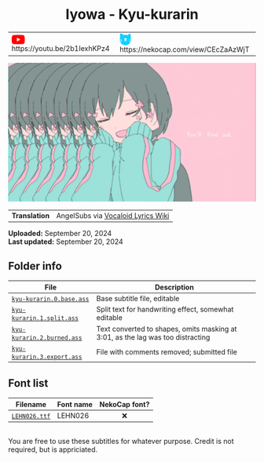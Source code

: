 
<h1 align='center'>Iyowa - Kyu-kurarin</h1>

<table align='center'>
    <tr>
        <td> <img src='../.img/youtube.svg' alt='YouTube' width=27 align='center'> &nbsp https://youtu.be/2b1IexhKPz4 </td>
        <td> <img src='../.img/nekocap.svg' alt='NekoCap' width=23 align='center'> &nbsp https://nekocap.com/view/CEcZaAzWjT </td>
    </tr>
</table>

[![](./preview.webp)](https://www.youtube.com/watch?v=2b1IexhKPz4&nekocap=CEcZaAzWjT)

<table align='center'>
    <tr>
        <!-- Translation -->
        <td><b>Translation</b></td>
        <!--  AngelSubs via [Vocaloid Lyrics Wiki](https://vocaloidlyrics.fandom.com/wiki/%E3%81%8D%E3%82%85%E3%81%86%E3%81%8F%E3%82%89%E3%82%8A%E3%82%93_(Kyuukurarin)) -->
        <td>AngelSubs via <a href="https://vocaloidlyrics.fandom.com/wiki/%E3%81%8D%E3%82%85%E3%81%86%E3%81%8F%E3%82%89%E3%82%8A%E3%82%93_(Kyuukurarin)">Vocaloid Lyrics Wiki</a></td>
    </tr>
</table>

**Uploaded:** September 20, 2024  
**Last updated:** September 20, 2024

<!-- Description goes here -->

## Folder info

| File | Description |
| ---- | ----------- |
[`kyu-kurarin.0.base.ass`](kyu-kurarin.0.base.ass) | Base subtitle file, editable |
[`kyu-kurarin.1.split.ass`](kyu-kurarin.1.split.ass) | Split text for handwriting effect, somewhat editable |
[`kyu-kurarin.2.burned.ass`](kyu-kurarin.2.burned.ass) | Text converted to shapes, omits masking at 3:01, as the lag was too distracting |
[`kyu-kurarin.3.export.ass`](kyu-kurarin.3.export.ass) | File with comments removed; submitted file |

## Font list

| Filename | Font name | NekoCap font? |
| ---- | ---- | :--: |
 [`LEHN026.ttf`](./fonts/LEHN026.ttf) | LEHN026 | ❌ |

<!-- Permissions -->
## 
You are free to use these subtitles for whatever purpose. Credit is not required, but is appriciated.
